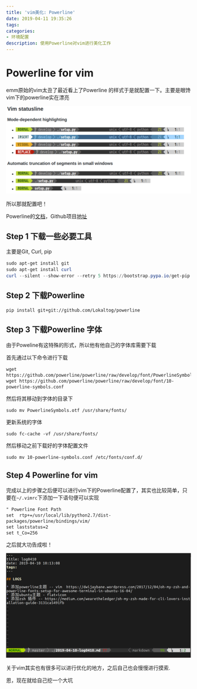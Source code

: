 ```yaml
---
title: 'vim美化: Powerline'
date: 2019-04-11 19:35:26
tags:
categories: 
- 环境配置
description: 使用Powerline对vim进行美化工作
---
```


# Powerline for vim

emm原始的vim太丑了最近看上了Powerline 的样式于是就配置一下。主要是眼馋vim下的powerline实在漂亮



![](2019-04-11-vim美化-Powerline/1.png)



所以那就配置吧！

Powerline的[文档](https://powerline.readthedocs.org/en/latest/)，Github项目[地址](https://github.com/powerline/powerline)



## Step 1 下载一些必要工具

 主要是Git, Curl, pip

```powershell
sudo apt-get install git
sudo apt-get install curl
curl --silent --show-error --retry 5 https://bootstrap.pypa.io/get-pip.py | sudo python2.7
```



## Step 2 下载Powerline

```shell
pip install git+git://github.com/Lokaltog/powerline
```



## Step 3 下载Powerline 字体

由于Poweline有这特殊的形式，所以他有他自己的字体库需要下载

首先通过以下命令进行下载

```shell
wget https://github.com/powerline/powerline/raw/develop/font/PowerlineSymbols.otf
wget https://github.com/powerline/powerline/raw/develop/font/10-powerline-symbols.conf
```

然后将其移动到字体的目录下

```
sudo mv PowerlineSymbols.otf /usr/share/fonts/
```

更新系统的字体

```
sudo fc-cache -vf /usr/share/fonts/
```

然后移动之前下载好的字体配置文件

```
sudo mv 10-powerline-symbols.conf /etc/fonts/conf.d/
```



## Step 4 Powerline for vim

完成以上的步骤之后便可以进行vim下的Powerline配置了，其实也比较简单，只要在`~/.vimrc`下添加一下语句便可以实现

```
" Powerline Font Path
set  rtp+=/usr/local/lib/python2.7/dist-packages/powerline/bindings/vim/
set laststatus=2
set t_Co=256
```



之后就大功告成啦！

![](2019-04-11-vim美化-Powerline/2.png)

关于vim其实也有很多可以进行优化的地方，之后自己也会慢慢进行摸索.

恩，现在就给自己挖一个大坑